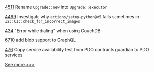 
[4511](https://github.com/hyperledger/iroha/issues/4511) Rename `Upgrade::new` into `Upgrade::executor`

[4499](https://github.com/hyperledger/iroha/issues/4499) Investigate why `actions/setup-python@v5` fails sometimes in `I2::CI::check_for_incorrect_images`

[434](https://github.com/hyperledger-labs/fablo/issues/434) "Error while dialing" when using CouchDB

[6710](https://github.com/hyperledger/besu/issues/6710) add blob support to GraphQL

[476](https://github.com/hyperledger-labs/private-data-objects/issues/476) Copy service availability test from PDO contracts guardian to PDO services


[See more >>>](https://start-here.hyperledger.org/issues)
